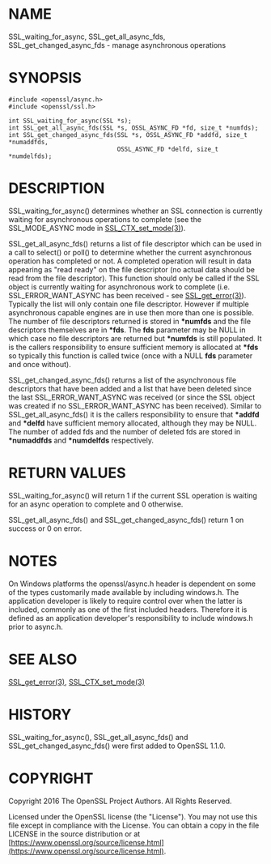 # NAME

SSL\_waiting\_for\_async,
SSL\_get\_all\_async\_fds,
SSL\_get\_changed\_async\_fds
\- manage asynchronous operations

# SYNOPSIS

    #include <openssl/async.h>
    #include <openssl/ssl.h>

    int SSL_waiting_for_async(SSL *s);
    int SSL_get_all_async_fds(SSL *s, OSSL_ASYNC_FD *fd, size_t *numfds);
    int SSL_get_changed_async_fds(SSL *s, OSSL_ASYNC_FD *addfd, size_t *numaddfds,
                                  OSSL_ASYNC_FD *delfd, size_t *numdelfds);

# DESCRIPTION

SSL\_waiting\_for\_async() determines whether an SSL connection is currently
waiting for asynchronous operations to complete (see the SSL\_MODE\_ASYNC mode in
[SSL\_CTX\_set\_mode(3)](http://man.he.net/man3/SSL_CTX_set_mode)).

SSL\_get\_all\_async\_fds() returns a list of file descriptor which can be used in a
call to select() or poll() to determine whether the current asynchronous
operation has completed or not. A completed operation will result in data
appearing as "read ready" on the file descriptor (no actual data should be read
from the file descriptor). This function should only be called if the SSL object
is currently waiting for asynchronous work to complete (i.e.
SSL\_ERROR\_WANT\_ASYNC has been received - see [SSL\_get\_error(3)](http://man.he.net/man3/SSL_get_error)). Typically the
list will only contain one file descriptor. However if multiple asynchronous
capable engines are in use then more than one is possible. The number of file
descriptors returned is stored in **\*numfds** and the file descriptors themselves
are in **\*fds**. The **fds** parameter may be NULL in which case no file
descriptors are returned but **\*numfds** is still populated. It is the callers
responsibility to ensure sufficient memory is allocated at **\*fds** so typically
this function is called twice (once with a NULL **fds** parameter and once
without).

SSL\_get\_changed\_async\_fds() returns a list of the asynchronous file descriptors
that have been added and a list that have been deleted since the last
SSL\_ERROR\_WANT\_ASYNC was received (or since the SSL object was created if no
SSL\_ERROR\_WANT\_ASYNC has been received). Similar to SSL\_get\_all\_async\_fds() it
is the callers responsibility to ensure that **\*addfd** and **\*delfd** have
sufficient memory allocated, although they may be NULL. The number of added fds
and the number of deleted fds are stored in **\*numaddfds** and **\*numdelfds**
respectively.

# RETURN VALUES

SSL\_waiting\_for\_async() will return 1 if the current SSL operation is waiting
for an async operation to complete and 0 otherwise.

SSL\_get\_all\_async\_fds() and SSL\_get\_changed\_async\_fds() return 1 on success or
0 on error.

# NOTES

On Windows platforms the openssl/async.h header is dependent on some
of the types customarily made available by including windows.h. The
application developer is likely to require control over when the latter
is included, commonly as one of the first included headers. Therefore
it is defined as an application developer's responsibility to include
windows.h prior to async.h.

# SEE ALSO

[SSL\_get\_error(3)](http://man.he.net/man3/SSL_get_error), [SSL\_CTX\_set\_mode(3)](http://man.he.net/man3/SSL_CTX_set_mode)

# HISTORY

SSL\_waiting\_for\_async(), SSL\_get\_all\_async\_fds() and SSL\_get\_changed\_async\_fds()
were first added to OpenSSL 1.1.0.

# COPYRIGHT

Copyright 2016 The OpenSSL Project Authors. All Rights Reserved.

Licensed under the OpenSSL license (the "License").  You may not use
this file except in compliance with the License.  You can obtain a copy
in the file LICENSE in the source distribution or at
[https://www.openssl.org/source/license.html](https://www.openssl.org/source/license.html).
